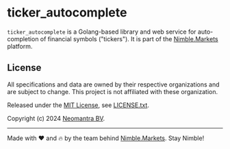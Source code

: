 # ticker_autocomplete

`ticker_autocomplete` is a Golang-based library and web service for auto-completion of financial symbols ("tickers"). It is part of the [Nimble.Markets](https://nimble.markets) platform.

## License

All specifications and data are owned by their respective organizations and are subject to change.  This project is not affiliated with these organization.

Released under the [MIT License](https://en.wikipedia.org/wiki/MIT_License), see [LICENSE.txt](./LICENSE.txt).

Copyright (c) 2024 [Neomantra BV](https://www.neomantra.com).   

----
Made with :heart: and :fire: by the team behind [Nimble.Markets](https://nimble.markets).  Stay Nimble!
